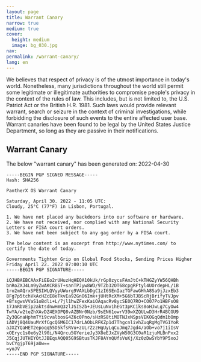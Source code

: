 ```yaml
---
layout: page
title: Warrant Canary
narrow: true
medium: true
cover:
  height: medium
  image: bg_030.jpg
nav:
permalink: /warrant-canary/
lang: en
---
```


We believes that respect of privacy is of the utmost importance in today's world. Nonetheless, many jurisdictions throughout the world still permit some legitimate or illegitimate authorities to compromise people's privacy in the context of the rules of law. This includes, but is not limited to, the U.S. Patriot Act or the British H.R. 1981. Such laws would provide relevant warrant, search or seizure in the context of criminal investigations, while forbidding the disclosure of such events to the entire affected user base. Warrant canaries have been found to be legal by the United States Justice Department, so long as they are passive in their notifications.

## Warrant Canary

The below "warrant canary" has been generated on: 2022-04-30

```
-----BEGIN PGP SIGNED MESSAGE-----
Hash: SHA256

PantherX OS Warrant Canary

Saturday, April 30. 2022 - 11:05 UTC:
Cloudy, 25°C (77°F) in Lisbon, Portugal.

1. We have not placed any backdoors into our software or hardware.
2. We have not received, nor complied with any National Security Letters or FISA court orders.
3. We have not been subject to any gag order by a FISA court.

The below content is an excerpt from http://www.nytimes.com/ to certify the date of today.

Governments Tighten Grip on Global Food Stocks, Sending Prices Higher
Friday April 22. 2022 07:00:10 UTC
-----BEGIN PGP SIGNATURE-----

iQJHBAEBCAAxFiEEo2rUHuzHqHEQA10kUk/rGp0zycsFAmJtC+kTHGZyYW56QHBh
bnRoZXJ4Lm9yZwAKCRBST+sanTPJyw8WD/9TZb32OT68cpgRFtyl4UOrdepHL/1B
1ro2mAQrxSPESIWLQVyyUWurg9VAXLbDgC1zI6SEnIazTGFawGHhA8Sa9jJzxEb3
8Fg7p5tchVkAcHZcE8eTkvEa92GnO6Imk+jUHtRcXM+5G6bTJBScRjBrifyTVJpv
+BfsgwsVVaS1oBdli+L/7jl1hwZFexKaiOAqacRv8ycSE0Q7RO+CO07Po1HBFsO8
17JnRbVEip2aktsdnwHmQ3zlJSIS2b+JEUsLuNv1hEGt3pKCiks8oHJwLg7CyOw4
TwYA/w2teZhXAvDZ4EXOPQ8vAZBNr0Nzb/9sEN61owrV39wXZQULwD3HrR4BCGU9
Zy3QGnaHphmTYi9cvalbosG4Z6c0Pno/sHzRS8tiMOTNJxNSpsVEKOGqQdm1bOmp
iADVj8Q4UauMrXfCgcQ6M6IC17drLAObLRFKZp1d7ThgcnlivhZuqRgMgTVG1YoR
aJXZYQaHET2epoqq55D5kfsRVu+zULrZzzHgUyLqCuJmq7Jgd4/aOb+vo7j1iIsV
xOEryc1s0e6y2l90i/N4Qrcu5GYerieJy3X8eEJxZVyW50G3C0aR1zjuMLBnPxx2
J5CqjJUTHIYOtJJBEqsAQQ05G9SBtusTKJF8AYnQUfsVuKj/Xz0zDwSYbY9P5xoJ
bvCYgjpT69jaUw==
=yoJV
-----END PGP SIGNATURE-----
```
